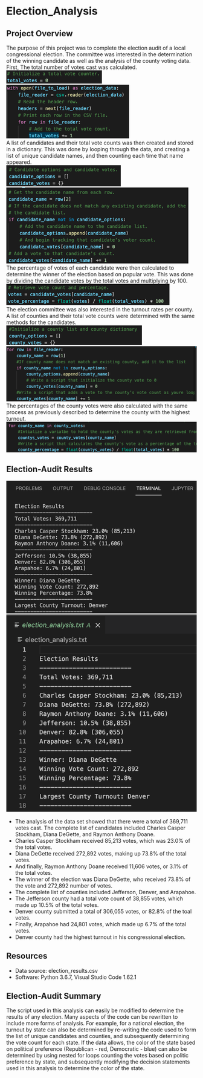 # Election_Analysis

## Project Overview
The purpose of this project was to complete the election audit of a local congressional election. The committee was interested in the determination of the winning candidate as well as the analysis of the county voting data. First, The total number of votes cast was calculated.\
![text](https://github.com/carrotdip/election-analysis/blob/85572a51651c6850fecee412fd204709fa1536f6/Screen%20Shot%202021-11-12%20at%209.27.58%20PM.png)\
![text](https://github.com/carrotdip/election-analysis/blob/85572a51651c6850fecee412fd204709fa1536f6/Screen%20Shot%202021-11-12%20at%209.28.09%20PM.png)\
A list of candidates and their total vote counts was then created and stored in a dictionary. This was done by looping through the data, and creating a list of unique candidate names, and then counting each time that name appeared. \
![text](https://github.com/carrotdip/election-analysis/blob/ef125b66d415657d65b68664b46a37c69f6b9588/Screen%20Shot%202021-11-12%20at%209.33.16%20PM.png)\
![text](https://github.com/carrotdip/election-analysis/blob/ef125b66d415657d65b68664b46a37c69f6b9588/Screen%20Shot%202021-11-12%20at%209.33.36%20PM.png)\
The percentage of votes of each candidate were then calculated to determine the winner of the election based on popular vote. This was done by dividing the candidate votes by the total votes and multiplying by 100.\
![text](https://github.com/carrotdip/election-analysis/blob/37140435c493d1d53831c80585c843991c228976/Screen%20Shot%202021-11-12%20at%209.36.02%20PM.png)\
The election committee was also interested in the turnout rates per county. A list of counties and their total vote counts were determined with the same methods for the candidates. \
![text](https://github.com/carrotdip/election-analysis/blob/a41f4b02774aa1226af08ec0a8ba579e3b50bf04/Screen%20Shot%202021-11-12%20at%209.37.33%20PM.png)\
![text](https://github.com/carrotdip/election-analysis/blob/a41f4b02774aa1226af08ec0a8ba579e3b50bf04/Screen%20Shot%202021-11-12%20at%209.37.45%20PM.png)\
The percentages of the county votes were also calculated with the same process as previously described to determine the county with the highest turnout.\
![text](https://github.com/carrotdip/election-analysis/blob/076347881ad2d17832e96a41168d07ee5ce7bcb0/Screen%20Shot%202021-11-12%20at%209.39.38%20PM.png)
## Election-Audit Results
![text](https://github.com/carrotdip/election-analysis/blob/main/election-analysis%20-Deliverable%201.png)\
![text](https://github.com/carrotdip/election-analysis/blob/main/election-analysis%20-%20Deliverable%202.png)
- The analysis of the data set showed that there were a total of 369,711 votes cast. The complete list of candidates included Charles Casper Stockham, Diana DeGette, and Raymon Anthony Doane.
- Charles Casper Stockham received 85,213 votes, which was 23.0% of the total votes. 
- Diana DeGette received 272,892 votes, making up 73.8% of the total votes. 
- And finally, Raymon Anthony Doane received 11,606 votes, or 3.1% of the total votes. 
- The winner of the election was Diana DeGette, who received 73.8% of the vote and 272,892 number of votes. 
- The complete list of counties included Jefferson, Denver, and Arapahoe. 
- The Jefferson county had a total vote count of 38,855 votes, which made up 10.5% of the total votes. 
- Denver county submitted a total of 306,055 votes, or 82.8% of the toal votes. 
- Finally, Arapahoe had 24,801 votes, which made up 6.7% of the total votes. 
- Denver county had the highest turnout in his congressional election.

## Resources
- Data source: election_results.csv
- Software: Python 3.6.7, Visual Studio Code 1.62.1

## Election-Audit Summary
The script used in this analysis can easily be modified to determine the results of any election. Many aspects of the code can be rewritten to include more forms of analysis. For example, for a national election, the turnout by state can also be determined by re-writing the code used to form the list of unique candidates and counties, and subsequently determining the vote count for each state. If the data allows, the color of the state based on political preference (Republican - red, Democratic - blue) can also be determined by using nested for loops counting the votes based on politic preference by state, and subsequently modifying the decision statements used in this analysis to determine the color of the state.

